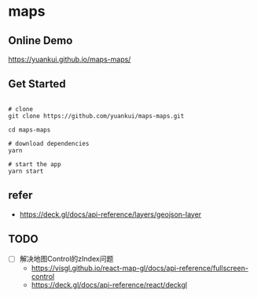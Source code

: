 # maps

## Online Demo

https://yuankui.github.io/maps-maps/

## Get Started

```

# clone
git clone https://github.com/yuankui/maps-maps.git

cd maps-maps

# download dependencies
yarn

# start the app
yarn start

```


## refer

- https://deck.gl/docs/api-reference/layers/geojson-layer

## TODO
- [ ] 解决地图Control的zIndex问题
  - https://visgl.github.io/react-map-gl/docs/api-reference/fullscreen-control
  - https://deck.gl/docs/api-reference/react/deckgl